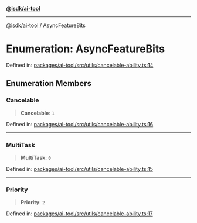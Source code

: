 [**@isdk/ai-tool**](../README.md)

***

[@isdk/ai-tool](../globals.md) / AsyncFeatureBits

# Enumeration: AsyncFeatureBits

Defined in: [packages/ai-tool/src/utils/cancelable-ability.ts:14](https://github.com/isdk/ai-tool.js/blob/760349925bceb5de6b4188926a13bfb3f0ce4ced/src/utils/cancelable-ability.ts#L14)

## Enumeration Members

### Cancelable

> **Cancelable**: `1`

Defined in: [packages/ai-tool/src/utils/cancelable-ability.ts:16](https://github.com/isdk/ai-tool.js/blob/760349925bceb5de6b4188926a13bfb3f0ce4ced/src/utils/cancelable-ability.ts#L16)

***

### MultiTask

> **MultiTask**: `0`

Defined in: [packages/ai-tool/src/utils/cancelable-ability.ts:15](https://github.com/isdk/ai-tool.js/blob/760349925bceb5de6b4188926a13bfb3f0ce4ced/src/utils/cancelable-ability.ts#L15)

***

### Priority

> **Priority**: `2`

Defined in: [packages/ai-tool/src/utils/cancelable-ability.ts:17](https://github.com/isdk/ai-tool.js/blob/760349925bceb5de6b4188926a13bfb3f0ce4ced/src/utils/cancelable-ability.ts#L17)
